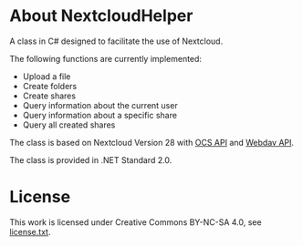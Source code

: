 # About NextcloudHelper

A class in C# designed to facilitate the use of Nextcloud.

The following functions are currently implemented:
- Upload a file
- Create folders
- Create shares
- Query information about the current user
- Query information about a specific share
- Query all created shares

The class is based on Nextcloud Version 28 with [OCS API](https://docs.nextcloud.com/server/latest/developer_manual/client_apis/OCS/index.html) and
[Webdav API]( https://docs.nextcloud.com/server/latest/developer_manual/client_apis/WebDAV/index.html).

The class is provided in .NET Standard 2.0.


# License

This work is licensed under Creative Commons BY-NC-SA 4.0, see [license.txt](/license.txt).